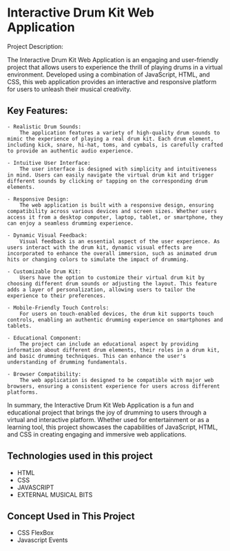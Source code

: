 # Interactive Drum Kit Web Application
Project Description:

The Interactive Drum Kit Web Application is an engaging and user-friendly project that allows users to experience the thrill of playing drums in a virtual environment. Developed using a combination of JavaScript, HTML, and CSS, this web application provides an interactive and responsive platform for users to unleash their musical creativity.

## Key Features:
    - Realistic Drum Sounds:
        The application features a variety of high-quality drum sounds to mimic the experience of playing a real drum kit. Each drum element, including kick, snare, hi-hat, toms, and cymbals, is carefully crafted to provide an authentic audio experience.

    - Intuitive User Interface:
        The user interface is designed with simplicity and intuitiveness in mind. Users can easily navigate the virtual drum kit and trigger different sounds by clicking or tapping on the corresponding drum elements.

    - Responsive Design:
        The web application is built with a responsive design, ensuring compatibility across various devices and screen sizes. Whether users access it from a desktop computer, laptop, tablet, or smartphone, they can enjoy a seamless drumming experience.

    - Dynamic Visual Feedback:
        Visual feedback is an essential aspect of the user experience. As users interact with the drum kit, dynamic visual effects are incorporated to enhance the overall immersion, such as animated drum hits or changing colors to simulate the impact of drumming.

    - Customizable Drum Kit:
        Users have the option to customize their virtual drum kit by choosing different drum sounds or adjusting the layout. This feature adds a layer of personalization, allowing users to tailor the experience to their preferences.

    - Mobile-Friendly Touch Controls:
        For users on touch-enabled devices, the drum kit supports touch controls, enabling an authentic drumming experience on smartphones and tablets.

    - Educational Component:
        The project can include an educational aspect by providing information about different drum elements, their roles in a drum kit, and basic drumming techniques. This can enhance the user's understanding of drumming fundamentals.

    - Browser Compatibility:
        The web application is designed to be compatible with major web browsers, ensuring a consistent experience for users across different platforms.

In summary, the Interactive Drum Kit Web Application is a fun and educational project that brings the joy of drumming to users through a virtual and interactive platform. Whether used for entertainment or as a learning tool, this project showcases the capabilities of JavaScript, HTML, and CSS in creating engaging and immersive web applications.

## Technologies used in this project
  - HTML
  - CSS
  - JAVASCRIPT
  - EXTERNAL MUSICAL BITS

## Concept Used in This Project
  - CSS FlexBox
  - Javascript Events

